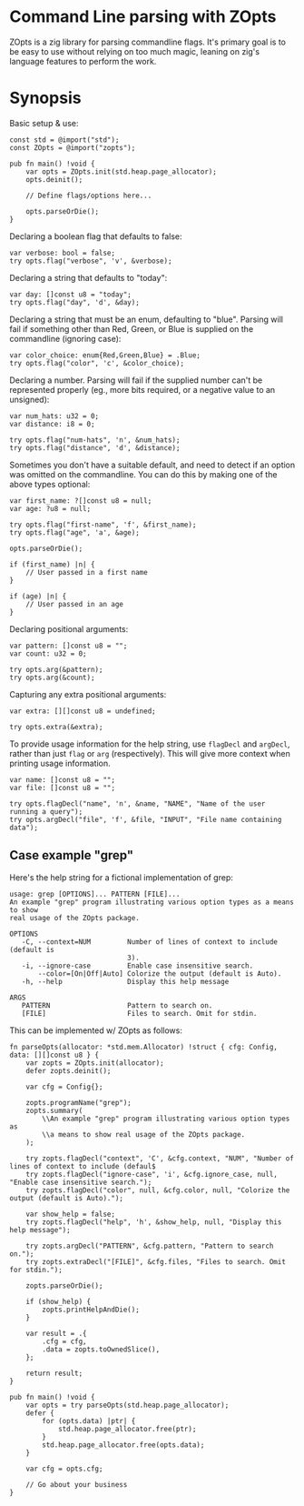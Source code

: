 # Command Line parsing with ZOpts

ZOpts is a zig library for parsing commandline flags. It's primary goal is to be
easy to use without relying on too much magic, leaning on zig's language
features to perform the work.
 
# Synopsis

Basic setup & use:

    const std = @import("std");
    const ZOpts = @import("zopts");
    
    pub fn main() !void {
        var opts = ZOpts.init(std.heap.page_allocator);
        opts.deinit();
        
        // Define flags/options here...
        
        opts.parseOrDie();
    }

Declaring a boolean flag that defaults to false:

    var verbose: bool = false;
    try opts.flag("verbose", 'v', &verbose);
    
Declaring a string that defaults to "today":

    var day: []const u8 = "today";
    try opts.flag("day", 'd', &day);
    
Declaring a string that must be an enum, defaulting to "blue". Parsing will fail
if something other than Red, Green, or Blue is supplied on the commandline
(ignoring case):

    var color_choice: enum{Red,Green,Blue} = .Blue;
    try opts.flag("color", 'c', &color_choice);
    
Declaring a number. Parsing will fail if the supplied number can't be
represented properly (eg., more bits required, or a negative value to an
unsigned):

    var num_hats: u32 = 0;
    var distance: i8 = 0;
    
    try opts.flag("num-hats", 'n', &num_hats);
    try opts.flag("distance", 'd', &distance);
    
Sometimes you don't have a suitable default, and need to detect if an option was
omitted on the commandline. You can do this by making one of the above types
optional:

    var first_name: ?[]const u8 = null;
    var age: ?u8 = null;
    
    try opts.flag("first-name", 'f', &first_name);
    try opts.flag("age", 'a', &age);

    opts.parseOrDie();

    if (first_name) |n| {
        // User passed in a first name
    }
    
    if (age) |n| {
        // User passed in an age
    }

Declaring positional arguments:

    var pattern: []const u8 = "";
    var count: u32 = 0;
    
    try opts.arg(&pattern);
    try opts.arg(&count);

Capturing any extra positional arguments:

    var extra: [][]const u8 = undefined;
    
    try opts.extra(&extra);

To provide usage information for the help string, use `flagDecl` and `argDecl`,
rather than just `flag` or `arg` (respectively). This will give more context
when printing usage information.

    var name: []const u8 = "";
    var file: []const u8 = "";
    
    try opts.flagDecl("name", 'n', &name, "NAME", "Name of the user running a query");
    try opts.argDecl("file", 'f', &file, "INPUT", "File name containing data");
    
## Case example "grep"

Here's the help string for a fictional implementation of grep:

    usage: grep [OPTIONS]... PATTERN [FILE]...
    An example "grep" program illustrating various option types as a means to show
    real usage of the ZOpts package.
    
    OPTIONS
       -C, --context=NUM         Number of lines of context to include (default is
                                 3).
       -i, --ignore-case         Enable case insensitive search.
           --color=[On|Off|Auto] Colorize the output (default is Auto).
       -h, --help                Display this help message
    
    ARGS
       PATTERN                   Pattern to search on.
       [FILE]                    Files to search. Omit for stdin.

This can be implemented w/ ZOpts as follows:

    fn parseOpts(allocator: *std.mem.Allocator) !struct { cfg: Config, data: [][]const u8 } {
        var zopts = ZOpts.init(allocator);
        defer zopts.deinit();

        var cfg = Config{};

        zopts.programName("grep");
        zopts.summary(
            \\An example "grep" program illustrating various option types as
            \\a means to show real usage of the ZOpts package.
        );

        try zopts.flagDecl("context", 'C', &cfg.context, "NUM", "Number of lines of context to include (defaul$
        try zopts.flagDecl("ignore-case", 'i', &cfg.ignore_case, null, "Enable case insensitive search.");
        try zopts.flagDecl("color", null, &cfg.color, null, "Colorize the output (default is Auto).");

        var show_help = false;
        try zopts.flagDecl("help", 'h', &show_help, null, "Display this help message");

        try zopts.argDecl("PATTERN", &cfg.pattern, "Pattern to search on.");
        try zopts.extraDecl("[FILE]", &cfg.files, "Files to search. Omit for stdin.");

        zopts.parseOrDie();

        if (show_help) {
            zopts.printHelpAndDie();
        }

        var result = .{
            .cfg = cfg,
            .data = zopts.toOwnedSlice(),
        };

        return result;
    }
    
    pub fn main() !void {
        var opts = try parseOpts(std.heap.page_allocator);
        defer {
            for (opts.data) |ptr| {
                std.heap.page_allocator.free(ptr);
            }
            std.heap.page_allocator.free(opts.data);
        }
        
        var cfg = opts.cfg;
        
        // Go about your business
    }

